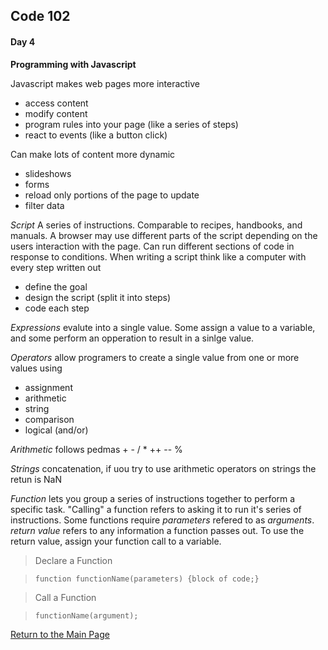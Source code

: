 ## Code 102
#### Day 4

**Programming with Javascript**

Javascript makes web pages more interactive
- access content
- modify content
- program rules into your page (like a series of steps)
- react to events (like a button click)

Can make lots of content more dynamic
- slideshows
- forms
- reload only portions of the page to update
- filter data

*Script* A series of instructions. Comparable to recipes, handbooks, and manuals. A browser may use different parts of the script depending on the users interaction with the page. Can run different sections of code in response to conditions. When writing a script think like a computer with every step written out
- define the goal
- design the script (split it into steps)
- code each step

*Expressions* evalute into a single value. Some assign a value to a variable, and some perform an opperation to result in a sinlge value.

*Operators* allow programers to create a single value from one or more values using 
- assignment
- arithmetic
- string
- comparison
- logical (and/or)

*Arithmetic* follows pedmas + - / * ++ -- %

*Strings* concatenation, if uou try to use arithmetic operators on strings the retun is NaN

*Function* lets you group a series of instructions together to perform a specific task. "Calling" a function refers to asking it to run it's series of instructions. Some functions require *parameters* refered to as *arguments*. *return value* refers to any information a function passes out. To use the return value, assign your function call to a variable.

> Declare a Function 

> `function functionName(parameters) {block of code;}`

>Call a Function

>`functionName(argument);`



[Return to the Main Page](README.md)
